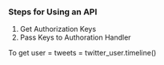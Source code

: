 ### Steps for Using an API

1. Get Authorization Keys
2. Pass Keys to Authoration Handler


To get user = tweets = twitter_user.timeline()

